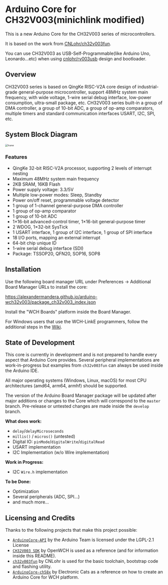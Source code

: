 # Arduino Core for CH32V003(minichlink modified)

This is a new Arduino Core for the CH32V003 series of microcontrollers.

It is based on the work from [CNLohr/ch32v003fun](https://github.com/CNLohr/ch32v003fun).

You can use CH32V003 as USB-Self-Programmable(like Arduino Uno, Leonardo...etc) when using [cnlohr/rv003usb](https://github.com/cnlohr/rv003usb) design and bootloader.


## Overview
CH32V003 series is based on QingKe RISC-V2A core design of industrial-grade general-purpose microcontroller, support 48MHz system main frequency, with wide voltage, 1-wire serial debug interface, low-power consumption, ultra-small package, etc. CH32V003 series built-in a group of DMA controller, a group of 10-bit ADC, a group of op-amp comparators, multiple timers and standard communication interfaces USART, I2C, SPI, etc.

## System Block Diagram
<img src="https://github.com/openwch/ch32v003/raw/main/image/frame.jpg" alt="frame" style="zoom:50%;" />

### Features
- QingKe 32-bit RISC-V2A processor, supporting 2 levels of interrupt nesting
- Maximum 48MHz system main frequency
- 2KB SRAM, 16KB Flash
- Power supply voltage: 3.3/5V
- Multiple low-power modes: Sleep, Standby
- Power on/off reset, programmable voltage detector
- 1 group of 1-channel general-purpose DMA controller
- 1 group of op-amp comparator
- 1 group of 10-bit ADC
- 1×16-bit advanced-control timer, 1×16-bit general-purpose timer
- 2 WDOG, 1×32-bit SysTick
- 1 USART interface, 1 group of I2C interface, 1 group of SPI interface
- 18 I/O ports, mapping an external interrupt
- 64-bit chip unique ID
- 1-wire serial debug interface (SDI)
- Package: TSSOP20, QFN20, SOP16, SOP8

## Installation

Use the following board manager URL under Preferences &rarr; Additional Board Manager URLs to install the core:

https://alexandermandera.github.io/arduino-wch32v003/package_ch32v003_index.json

Install the "WCH Boards" platform inside the Board Manager.

For Windows users that use the WCH-LinkE programmers, follow the additional steps in the [Wiki](https://github.com/AlexanderMandera/arduino-wch32v003/wiki/Additional-Installation-Steps).

## State of Development

This core is currently in development and is not prepared to handle
every aspect that Arduino Core provides. Several peripheral implementations
are work-in-progress but examples from `ch32v003fun` can always be used inside the Arduino IDE.

All major operating systems (Windows, Linux, macOS) for most CPU architectures (amd64, arm64, armhf)
should be supported.

The version of the Arduino Board Manager package will be updated after major additions or changes
to the Core which will correspond to the `master` branch.
Pre-release or untested changes are made inside the `develop` branch.

**What does work:**
* `delay`/`delayMicroseconds`
* `millis()` / `micros()` (untested)
* Digital IO: `pinMode`/`digitalWrite`/`digitalRead`
* USART implementation
* I2C Implementation (w/o Wire implementation)

**Work in Progress:**
* I2C `Wire.h` implementation

**To be Done:**
* Optimization
* Several peripherals (ADC, SPI...)
* and much more...

## Licensing and Credits

Thanks to the following projects that make this project possible:

* [`ArduinoCore-API`](https://github.com/arduino/ArduinoCore-API) by the Arduino Team is licensed under the LGPL-2.1 License
* [`CH32V003 SDK`](https://github.com/openwch/ch32v003) by OpenWCH is used as a reference (and for information inside this README).
* [`ch32v003fun`](https://github.com/cnlohr/ch32v003fun) by CNLohr is used for the basic toolchain, bootstrap code and flashing utility.
* [`ArduinoCore-ch58x`](https://github.com/ElectronicCats/arduino-wch58x) by Electronic Cats as a reference on how to create an Arduino Core for WCH platform.
